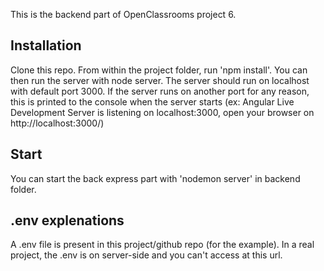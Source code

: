 This is the backend part of OpenClassrooms project 6.

## Installation

Clone this repo. From within the project folder, run 'npm install'. You can then run the server with node server. The server should run on localhost with default port 3000. If the server runs on another port for any reason, this is printed to the console when the server starts (ex: Angular Live Development Server is listening on localhost:3000, open your browser on http://localhost:3000/)

## Start

You can start the back express part with 'nodemon server' in backend folder.

## .env explenations

A .env file is present in this project/github repo (for the example).
In a real project, the .env is on server-side and you can't access at this url.
